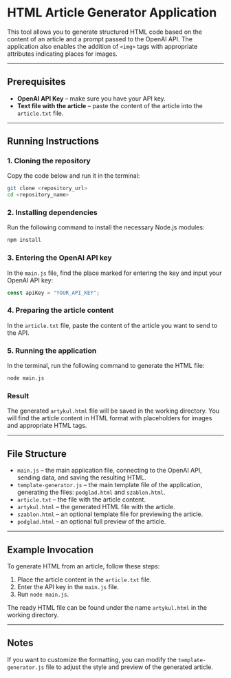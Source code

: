 # HTML Article Generator Application

This tool allows you to generate structured HTML code based on the content of an article and a prompt passed to the OpenAI API. The application also enables the addition of `<img>` tags with appropriate attributes indicating places for images.

---

## Prerequisites

- **OpenAI API Key** – make sure you have your API key.
- **Text file with the article** – paste the content of the article into the `article.txt` file.

---

## Running Instructions

### 1. Cloning the repository

Copy the code below and run it in the terminal:

```bash
git clone <repository_url>
cd <repository_name>
```

### 2. Installing dependencies

Run the following command to install the necessary Node.js modules:

```bash
npm install
```

### 3. Entering the OpenAI API key

In the `main.js` file, find the place marked for entering the key and input your OpenAI API key:

```javascript
const apiKey = "YOUR_API_KEY";
```

### 4. Preparing the article content

In the `article.txt` file, paste the content of the article you want to send to the API.

### 5. Running the application

In the terminal, run the following command to generate the HTML file:

```bash
node main.js
```

### Result

The generated `artykul.html` file will be saved in the working directory. You will find the article content in HTML format with placeholders for images and appropriate HTML tags.

---

## File Structure

- `main.js` – the main application file, connecting to the OpenAI API, sending data, and saving the resulting HTML.
- `template-generator.js` – the main template file of the application, generating the files: `podglad.html` and `szablon.html`.
- `article.txt` – the file with the article content.
- `artykul.html` – the generated HTML file with the article.
- `szablon.html` – an optional template file for previewing the article.
- `podglad.html` – an optional full preview of the article.

---

## Example Invocation

To generate HTML from an article, follow these steps:

1. Place the article content in the `article.txt` file.
2. Enter the API key in the `main.js` file.
3. Run `node main.js`.

The ready HTML file can be found under the name `artykul.html` in the working directory.

---

## Notes

If you want to customize the formatting, you can modify the `template-generator.js` file to adjust the style and preview of the generated article.
